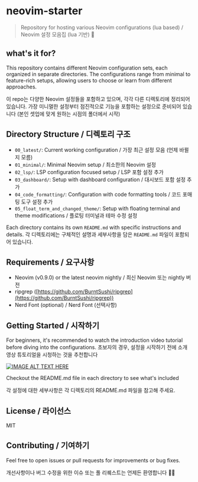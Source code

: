 # neovim-starter

> Repository for hosting various Neovim configurations (lua based) / Neovim 설정 모음집 (lua 기반) 🚀

## what's it for?

This repository contains different Neovim configuration sets, each organized in separate directories. The configurations range from minimal to feature-rich setups, allowing users to choose or learn from different approaches.

이 repo는 다양한 Neovim 설정들을 포함하고 있으며, 각각 다른 디렉토리에 정리되어 있습니다. 가장 미니멀한 설정부터 점진적으로 기능을 포함하는 설정으로 준비되어 있습니다 (본인 셋업에 맞게 원하는 시점의 폴더에서 시작)

## Directory Structure / 디렉토리 구조

- `00_latest/`: Current working configuration / 가장 최근 설정 모음 (언제 바뀔지 모름)
- `01_minimal/`: Minimal Neovim setup / 최소한의 Neovim 설정
- `02_lsp/`: LSP configuration focused setup / LSP 포함 설정 추가
- `03_dashboard/`: Setup with dashboard configuration / 대시보드 포함 설정 추가
- `04_code_formatting/`: Configuration with code formatting tools / 코드 포매팅 도구 설정 추가
- `05_float_term_and_changed_theme/`: Setup with floating terminal and theme modifications / 플로팅 터미널과 테마 수정 설정

Each directory contains its own `README.md` with specific instructions and details.
각 디렉토리에는 구체적인 설명과 세부사항을 담은 `README.md` 파일이 포함되어 있습니다.

## Requirements / 요구사항

- Neovim (v0.9.0) or the latest neovim nightly / 최신 Neovim 또는 nightly 버전
- ripgrep ([https://github.com/BurntSushi/ripgrep](https://github.com/BurntSushi/ripgrep))
- Nerd Font (optional) / Nerd Font (선택사항)

## Getting Started / 시작하기

For beginners, it's recommended to watch the introduction video tutorial before diving into the configurations.
초보자의 경우, 설정을 시작하기 전에 소개 영상 튜토리얼을 시청하는 것을 추천합니다

[![IMAGE ALT TEXT HERE](https://img.youtube.com/vi/u6S71cpMfw8/0.jpg)](https://www.youtube.com/watch?v=u6S71cpMfw8)


Checkout the README.md file in each directory to see what's included

각 설정에 대한 세부사항은 각 디렉토리의 README.md 파일을 참고해 주세요.

## License / 라이선스

MIT

## Contributing / 기여하기

Feel free to open issues or pull requests for improvements or bug fixes.

개선사항이나 버그 수정을 위한 이슈 또는 풀 리퀘스트는 언제든 환영합니다 🙇‍♂️
